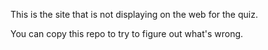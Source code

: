 This is the site that is not displaying on the web for the quiz. 

You can copy this repo to try to figure out what's wrong. 
